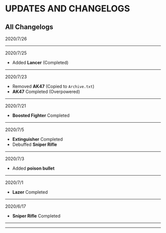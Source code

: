 # UPDATES AND CHANGELOGS
## All Changelogs

2020/7/26 
- - -
2020/7/25 
- Added **Lancer** (Completed)
- - -
2020/7/23 
- Removed **AK47** (Copied to `Archive.txt`)
- **AK47** Completed (Overpowered)
- - -
2020/7/21
- **Boosted Fighter** Completed
- - -
2020/7/5
- **Extinguisher** Completed
- Debuffed **Sniper Rifle**
- - -
2020/7/3 
- Added **poison bullet**
- - -
2020/7/1 
- **Lazer** Completed
- - -
2020/6/17 
- **Sniper Rifle** Completed
- - -
- - -
